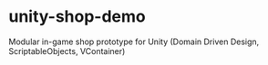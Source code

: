 # unity-shop-demo
Modular in-game shop prototype for Unity (Domain Driven Design, ScriptableObjects, VContainer)
